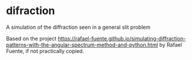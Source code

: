 # difraction
A simulation of the diffraction seen in a general slit problem

Based on the project https://rafael-fuente.github.io/simulating-diffraction-patterns-with-the-angular-spectrum-method-and-python.html
by Rafael Fuente, if not practically copied.
